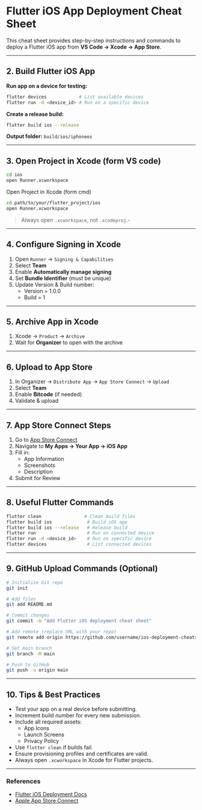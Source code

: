 
# Flutter iOS App Deployment Cheat Sheet

This cheat sheet provides step-by-step instructions and commands to deploy a Flutter iOS app from **VS Code → Xcode → App Store**.

---

## 2. Build Flutter iOS App

**Run app on a device for testing:**

```bash
flutter devices            # List available devices
flutter run -d <device_id> # Run on a specific device
```

**Create a release build:**

```bash
flutter build ios --release
```

**Output folder:** `build/ios/iphoneos`

---

## 3. Open Project in Xcode (form VS code)

```bash
cd ios
open Runner.xcworkspace
```
Open Project in Xcode (form cmd)
```bash
cd path/to/your/flutter_project/ios
open Runner.xcworkspace
```

> Always open `.xcworkspace`, not `.xcodeproj`.-

---

## 4. Configure Signing in Xcode

1. Open `Runner` → `Signing & Capabilities`
2. Select **Team**
3. Enable **Automatically manage signing**
4. Set **Bundle Identifier** (must be unique)
5. Update Version & Build number:
   - Version = 1.0.0
   - Build = 1

---

## 5. Archive App in Xcode

1. Xcode → `Product` → `Archive`
2. Wait for **Organizer** to open with the archive

---

## 6. Upload to App Store

1. In Organizer → `Distribute App` → `App Store Connect` → `Upload`
2. Select **Team**
3. Enable **Bitcode** (if needed)
4. Validate & upload

---

## 7. App Store Connect Steps

1. Go to [App Store Connect](https://appstoreconnect.apple.com)
2. Navigate to **My Apps → Your App → iOS App**
3. Fill in:
   - App Information
   - Screenshots
   - Description
4. Submit for Review

---

## 8. Useful Flutter Commands

```bash
flutter clean                # Clean build files
flutter build ios             # Build iOS app
flutter build ios --release   # Release build
flutter run                   # Run on connected device
flutter run -d <device_id>    # Run on specific device
flutter devices               # List connected devices
```

---

## 9. GitHub Upload Commands (Optional)

```bash
# Initialize Git repo
git init

# Add files
git add README.md

# Commit changes
git commit -m "Add Flutter iOS deployment cheat sheet"

# Add remote (replace URL with your repo)
git remote add origin https://github.com/username/ios-deployment-cheatsheet.git

# Set main branch
git branch -M main

# Push to GitHub
git push -u origin main
```

---

## 10. Tips & Best Practices

- Test your app on a real device before submitting.
- Increment build number for every new submission.
- Include all required assets:
  - App Icons
  - Launch Screens
  - Privacy Policy
- Use `flutter clean` if builds fail.
- Ensure provisioning profiles and certificates are valid.
- Always open `.xcworkspace` in Xcode for Flutter projects.

---

### References

- [Flutter iOS Deployment Docs](https://docs.flutter.dev/deployment/ios)
- [Apple App Store Connect](https://appstoreconnect.apple.com)
